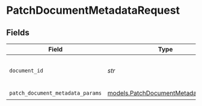 # PatchDocumentMetadataRequest


## Fields

| Field                                                                          | Type                                                                           | Required                                                                       | Description                                                                    | Example                                                                        |
| ------------------------------------------------------------------------------ | ------------------------------------------------------------------------------ | ------------------------------------------------------------------------------ | ------------------------------------------------------------------------------ | ------------------------------------------------------------------------------ |
| `document_id`                                                                  | *str*                                                                          | :heavy_check_mark:                                                             | The id of the document.                                                        | 00000000-0000-0000-0000-000000000000                                           |
| `patch_document_metadata_params`                                               | [models.PatchDocumentMetadataParams](../models/patchdocumentmetadataparams.md) | :heavy_check_mark:                                                             | N/A                                                                            |                                                                                |